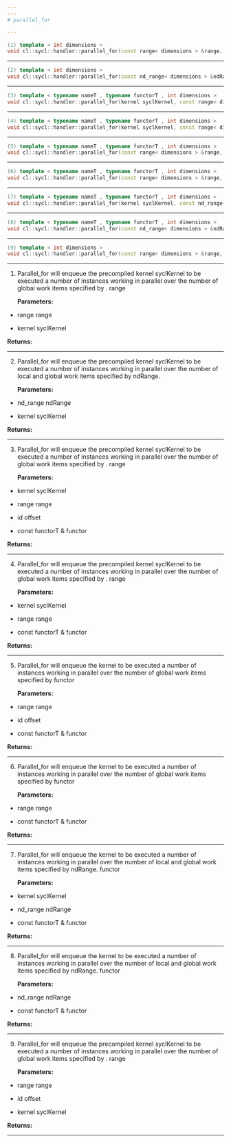 ```yaml
---
---
# parallel_for

---
```


```cpp
(1) template < int dimensions >
void cl::sycl::handler::parallel_for(const range< dimensions > &range, kernel syclKernel)
```

---

```cpp
(2) template < int dimensions >
void cl::sycl::handler::parallel_for(const nd_range< dimensions > &ndRange, kernel syclKernel)
```

---

```cpp
(3) template < typename nameT , typename functorT , int dimensions >
void cl::sycl::handler::parallel_for(kernel syclKernel, const range< dimensions > &range, const id< dimensions > &offset, const functorT &functor)
```

---

```cpp
(4) template < typename nameT , typename functorT , int dimensions >
void cl::sycl::handler::parallel_for(kernel syclKernel, const range< dimensions > &range, const functorT &functor)
```

---

```cpp
(5) template < typename nameT , typename functorT , int dimensions >
void cl::sycl::handler::parallel_for(const range< dimensions > &range, const id< dimensions > &offset, const functorT &functor)
```

---

```cpp
(6) template < typename nameT , typename functorT , int dimensions >
void cl::sycl::handler::parallel_for(const range< dimensions > &range, const functorT &functor)
```

---

```cpp
(7) template < typename nameT , typename functorT , int dimensions >
void cl::sycl::handler::parallel_for(kernel syclKernel, const nd_range< dimensions > &ndRange, const functorT &functor)
```

---

```cpp
(8) template < typename nameT , typename functorT , int dimensions >
void cl::sycl::handler::parallel_for(const nd_range< dimensions > &ndRange, const functorT &functor)
```

---

```cpp
(9) template < int dimensions >
void cl::sycl::handler::parallel_for(const range< dimensions > &range, id< dimensions > offset, kernel syclKernel)
```

---

1. Parallel_for will enqueue the precompiled kernel syclKernel to be executed a number of instances working in parallel over the number of global work items specified by . range

   **Parameters:**

  * range range

   

  * kernel syclKernel

   

   **Returns:** 

---

2. Parallel_for will enqueue the precompiled kernel syclKernel to be executed a number of instances working in parallel over the number of local and global work items specified by ndRange. 

   **Parameters:**

  * nd_range ndRange

   

  * kernel syclKernel

   

   **Returns:** 

---

3. Parallel_for will enqueue the precompiled kernel syclKernel to be executed a number of instances working in parallel over the number of global work items specified by . range

   **Parameters:**

  * kernel syclKernel

   

  * range range

   

  * id offset

   

  * const functorT & functor

   

   **Returns:** 

---

4. Parallel_for will enqueue the precompiled kernel syclKernel to be executed a number of instances working in parallel over the number of global work items specified by . range

   **Parameters:**

  * kernel syclKernel

   

  * range range

   

  * const functorT & functor

   

   **Returns:** 

---

5. Parallel_for will enqueue the kernel  to be executed a number of instances working in parallel over the number of global work items specified by functor

   **Parameters:**

  * range range

   

  * id offset

   

  * const functorT & functor

   

   **Returns:** 

---

6. Parallel_for will enqueue the kernel  to be executed a number of instances working in parallel over the number of global work items specified by functor

   **Parameters:**

  * range range

   

  * const functorT & functor

   

   **Returns:** 

---

7. Parallel_for will enqueue the kernel  to be executed a number of instances working in parallel over the number of local and global work items specified by ndRange. functor

   **Parameters:**

  * kernel syclKernel

   

  * nd_range ndRange

   

  * const functorT & functor

   

   **Returns:** 

---

8. Parallel_for will enqueue the kernel  to be executed a number of instances working in parallel over the number of local and global work items specified by ndRange. functor

   **Parameters:**

  * nd_range ndRange

   

  * const functorT & functor

   

   **Returns:** 

---

9. Parallel_for will enqueue the precompiled kernel syclKernel to be executed a number of instances working in parallel over the number of global work items specified by . range

   **Parameters:**

  * range range

   

  * id offset

   

  * kernel syclKernel

   

   **Returns:** 

---

